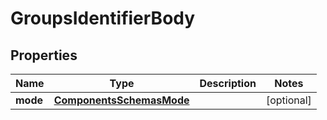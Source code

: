 # GroupsIdentifierBody

## Properties
Name | Type | Description | Notes
------------ | ------------- | ------------- | -------------
**mode** | [**ComponentsSchemasMode**](ComponentsSchemasMode.md) |  |  [optional]
